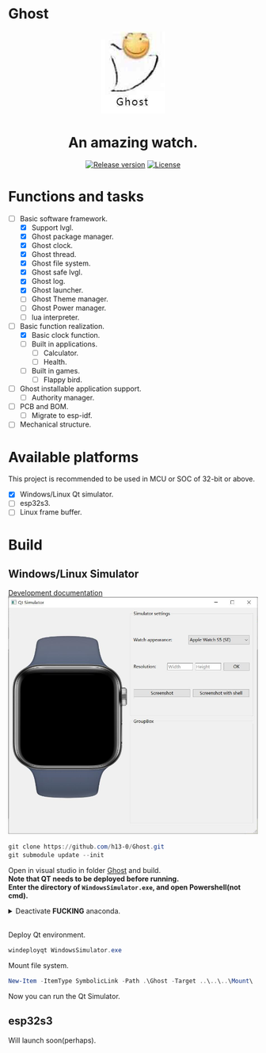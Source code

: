 # Ghost
<div align = "center">
  <img src = "Images/Logo.jpg">
  <h1 align = "center">An amazing watch.</h1>
</div>

<p align="center">
  <a href="https://github.com/h13-0/Ghost/releases"><img src="https://img.shields.io/github/release/h13-0/Ghost" alt="Release version"></a>
  <a href="https://github.com/h13-0/Ghost/blob/master/LICENSE"><img src="https://img.shields.io/github/license/h13-0/Ghost" alt="License"></a>
</p>  

<!-- 人来来去去，离开了一个又一个，这个表还只是个Demo. -->  

# Functions and tasks
- [ ] Basic software framework.
  - [X] Support lvgl.
  - [X] Ghost package manager.
  - [X] Ghost clock.
  - [X] Ghost thread.
  - [X] Ghost file system.
  - [X] Ghost safe lvgl.
  - [X] Ghost log.
  - [x] Ghost launcher.
  - [ ] Ghost Theme manager.
  - [ ] Ghost Power manager.
  - [ ] lua interpreter.
- [ ] Basic function realization.
  - [X] Basic clock function.
  - [ ] Built in applications.
    - [ ] Calculator.
    - [ ] Health.
  - [ ] Built in games.
    - [ ] Flappy bird.
- [ ] Ghost installable application support.
  - [ ] Authority manager.
- [ ] PCB and BOM.
  - [ ] Migrate to esp-idf.
- [ ] Mechanical structure.

# Available platforms
This project is recommended to be used in MCU or SOC of 32-bit or above.  
- [x] Windows/Linux Qt simulator.
- [ ] esp32s3.
- [ ] Linux frame buffer.

# Build
## Windows/Linux Simulator  
[Development documentation](./Ghost/Platforms/QtSimulator/Readme.md)  
![WindowsSimulator.jpg](./Images/WindowsSimulator.jpg)
```Powershell
git clone https://github.com/h13-0/Ghost.git
git submodule update --init
```
Open in visual studio in folder [Ghost](./Ghost/) and build.  
**Note that QT needs to be deployed before running.**  
**Enter the directory of `WindowsSimulator.exe`, and open Powershell(not cmd).**  

<details>  
<summary>Deactivate <b>FUCKING</b> anaconda.</summary><br>  

```Powershell  
conda deactivate
```  
</details><br>  

Deploy Qt environment.  
```Powershell  
windeployqt WindowsSimulator.exe
```    
Mount file system.  
```Powershell  
New-Item -ItemType SymbolicLink -Path .\Ghost -Target ..\..\..\Mount\
```  
Now you can run the Qt Simulator.

## esp32s3
Will launch soon(perhaps).  
